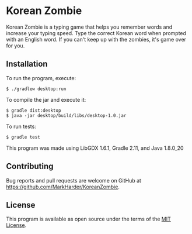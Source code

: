 # Korean Zombie

Korean Zombie is a typing game that helps you remember words and increase your typing speed. Type the correct Korean word when prompted with an English word. If you can't keep up with the zombies, it's game over for you.

## Installation

To run the program, execute:

    $ ./gradlew desktop:run

To compile the jar and execute it:

    $ gradle dist:desktop
    $ java -jar desktop/build/libs/desktop-1.0.jar

To run tests:

    $ gradle test

This program was made using LibGDX 1.6.1, Gradle 2.11, and Java 1.8.0_20

## Contributing

Bug reports and pull requests are welcome on GitHub at https://github.com/MarkHarder/KoreanZombie.

## License

This program is available as open source under the terms of the [MIT License](http://opensource.org/licenses/MIT).

